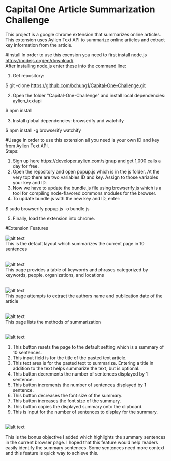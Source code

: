 # Capital One Article Summarization Challenge
This project is a google chrome extension that summarizes online articles.
This extension uses Aylien Text API to summarize online articles and extract key information from the article. 

#Install
In order to use this exension you need to first install node.js https://nodejs.org/en/download/ <br>
After installing node.js enter these into the command line: <br>
1) Get repository: <br>

$ git -clone https://github.com/bchung1/Capital-One-Challenge.git <br>

2) Open the folder "Capital-One-Challenge" and install local dependencies: aylien_textapi <br>

$ npm install <br>

3) Install global dependencies: browserify and watchify <br>

$ npm install -g browserify watchify <br>

#Usage
In order to use this extension all you need is your own ID and key from Aylien Text API. <br>
Steps: <br>

1) Sign up here https://developer.aylien.com/signup and get 1,000 calls a day for free. <br>
2) Open the repository and open popup.js which is in the js folder. At the very top there are two variables ID and key. Assign to those variables your key and ID. <br>
3) Now we have to update the bundle.js file using browserify.js which is a tool for compiling node-flavored commons modules for the browser. <br>
4) To update bundle.js with the new key and ID, enter: <br>

$ sudo browserify popup.js -o bundle.js <br>

5) Finally, load the extension into chrome. <br>


#Extension Features

![alt text](screenshots/home.png "This is the default layout which summarizes the current page in 10 sentences") <br>
This is the default layout which summarizes the current page in 10 sentences <br> <br>

![alt text](screenshots/keywords.png "This page provides a table of keywords and phrases categorized by keywords, people, organizations, and locations") <br>
This page provides a table of keywords and phrases categorized by keywords, people, organizations, and locations <br><br>

![alt text](screenshots/article_info.png "This page attempts to extract the authors name and publication date of the article") <br>
This page attempts to extract the authors name and publication date of the article <br><br>

![alt text](screenshots/instructions.png "This page lists the methods of summarization") <br> 
This page lists the methods of summarization <br><br>

![alt text](screenshots/buttons.png "This is the default layout which summarizes the current page in 10 sentences") <br>
1) This button resets the page to the default setting which is a summary of 10 sentences. <br>
2) This input field is for the title of the pasted text article. <br>
3) This text area is for the pasted text to summarize. Entering a title in addition to the text helps summarize the text, but is optional. <br>
4) This button decrements the number of sentences displayed by 1 sentence. <br>
5) This button increments the number of sentences displayed by 1 sentence. <br>
6) This button decreases the font size of the summary. <br>
7) This button increases the font size of the summary. <br> 
8) This button copies the displayed summary onto the clipboard. <br>
9) This is input for the number of sentences to display for the summary. <br><br>

![alt text](screenshots/highlight.png "This is the default layout which summarizes the current page in 10 sentences") <br>

This is the bonus objective I added which highlights the summary sentences in the current browser page. I hoped that this feature would help readers easily identify the summary sentences. Some sentences need more context and this feature is quick way to achieve this. <br> <br>





